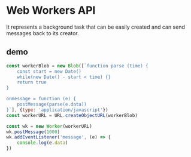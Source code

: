 # Web Workers API

It represents a background task that can be easily created and can send messages back to its creator.

## demo

```js
const workerBlob = new Blob([`function parse (time) {
    const start = new Date()
    while(new Date() - start < time) {}
    return true
}

onmessage = function (e) {
    postMessage(parse(e.data))
}`], {type: 'application/javascript'})
const workerURL = URL.createObjectURL(workerBlob)

const wk = new Worker(workerURL)
wk.postMessage(1000)
wk.addEventListener('message', (e) => {
    console.log(e.data)
})
```

